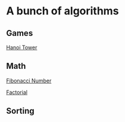 # A bunch of algorithms

## Games
[Hanoi Tower](https://github.com/dudexe/algorithms/blob/4ab36263d917574d0de2aa67ea13e553f2afe5c9/hanoi.cc)

## Math
[Fibonacci Number](https://github.com/dudexe/algorithms/blob/a4a7a1def3a91a849deb94b0a218d10a1b221d9d/fibonacci.cc)

[Factorial]()

## Sorting